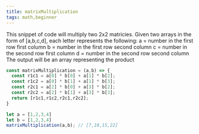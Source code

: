 ```yaml
---
title: matrixMultiplication
tags: math,beginner
---
```


This snippet of code will multiply two 2x2 matricies.
Given two arrays in the form of [a,b,c,d], each letter represents the following:
a = number in the  first row first column
b = number in the first row second column 
c = number in the second row first column
d = number in the second row second column
The output will be an array representing the product 
```js
const matrixMultiplication = (a,b) => {
  const r1c1 = a[0] * b[0] + a[1] * b[2];
  const r1c2 = a[0] * b[1] + a[1] * b[3];
  const r2c1 = a[2] * b[0] + a[3] * b[2];
  const r2c2 = a[2] * b[1] + a[3] * b[3];
  return [r1c1,r1c2,r2c1,r2c2];
}
```

```js
let a = [1,2,3,4]
let b = [1,2,3,4]
matrixMultiplication(a,b); // [7,10,15,22]
```
